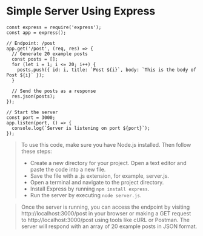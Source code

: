 # Simple Server Using Express

```
const express = require('express');
const app = express();

// Endpoint: /post
app.get('/post', (req, res) => {
  // Generate 20 example posts
  const posts = [];
  for (let i = 1; i <= 20; i++) {
    posts.push({ id: i, title: `Post ${i}`, body: `This is the body of Post ${i}` });
  }
  
  // Send the posts as a response
  res.json(posts);
});

// Start the server
const port = 3000;
app.listen(port, () => {
  console.log(`Server is listening on port ${port}`);
});

```

> To use this code, make sure you have Node.js installed. Then follow these steps:
>- Create a new directory for your project.
Open a text editor and paste the code into a new file.
>- Save the file with a .js extension, for example, server.js.
>- Open a terminal and navigate to the project directory.
>- Install Express by running `npm install express`.
>- Run the server by executing `node server.js`.

>Once the server is running, you can access the endpoint by visiting http://localhost:3000/post in your browser or making a GET request to http://localhost:3000/post using tools like cURL or Postman. The server will respond with an array of 20 example posts in JSON format.